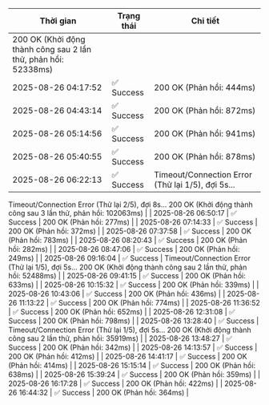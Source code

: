 | Thời gian | Trạng thái | Chi tiết |
|---|---|---|
200 OK (Khởi động thành công sau 2 lần thử, phản hồi: 52338ms) |
| 2025-08-26 04:17:52 | ✅ Success | 200 OK (Phản hồi: 444ms) |
| 2025-08-26 04:43:14 | ✅ Success | 200 OK (Phản hồi: 872ms) |
| 2025-08-26 05:14:56 | ✅ Success | 200 OK (Phản hồi: 941ms) |
| 2025-08-26 05:40:55 | ✅ Success | 200 OK (Phản hồi: 878ms) |
| 2025-08-26 06:22:13 | ✅ Success | Timeout/Connection Error (Thử lại 1/5), đợi 5s...
Timeout/Connection Error (Thử lại 2/5), đợi 8s...
200 OK (Khởi động thành công sau 3 lần thử, phản hồi: 102063ms) |
| 2025-08-26 06:50:17 | ✅ Success | 200 OK (Phản hồi: 277ms) |
| 2025-08-26 07:14:33 | ✅ Success | 200 OK (Phản hồi: 372ms) |
| 2025-08-26 07:37:58 | ✅ Success | 200 OK (Phản hồi: 783ms) |
| 2025-08-26 08:20:43 | ✅ Success | 200 OK (Phản hồi: 282ms) |
| 2025-08-26 08:47:06 | ✅ Success | 200 OK (Phản hồi: 249ms) |
| 2025-08-26 09:16:04 | ✅ Success | Timeout/Connection Error (Thử lại 1/5), đợi 5s...
200 OK (Khởi động thành công sau 2 lần thử, phản hồi: 52488ms) |
| 2025-08-26 09:41:15 | ✅ Success | 200 OK (Phản hồi: 633ms) |
| 2025-08-26 10:15:32 | ✅ Success | 200 OK (Phản hồi: 339ms) |
| 2025-08-26 10:43:06 | ✅ Success | 200 OK (Phản hồi: 436ms) |
| 2025-08-26 11:13:22 | ✅ Success | 200 OK (Phản hồi: 774ms) |
| 2025-08-26 11:36:52 | ✅ Success | 200 OK (Phản hồi: 652ms) |
| 2025-08-26 12:31:08 | ✅ Success | 200 OK (Phản hồi: 798ms) |
| 2025-08-26 13:28:40 | ✅ Success | Timeout/Connection Error (Thử lại 1/5), đợi 5s...
200 OK (Khởi động thành công sau 2 lần thử, phản hồi: 35919ms) |
| 2025-08-26 13:48:27 | ✅ Success | 200 OK (Phản hồi: 342ms) |
| 2025-08-26 14:13:57 | ✅ Success | 200 OK (Phản hồi: 412ms) |
| 2025-08-26 14:41:17 | ✅ Success | 200 OK (Phản hồi: 414ms) |
| 2025-08-26 15:15:14 | ✅ Success | 200 OK (Phản hồi: 638ms) |
| 2025-08-26 15:39:24 | ✅ Success | 200 OK (Phản hồi: 359ms) |
| 2025-08-26 16:17:28 | ✅ Success | 200 OK (Phản hồi: 422ms) |
| 2025-08-26 16:44:32 | ✅ Success | 200 OK (Phản hồi: 364ms) |
